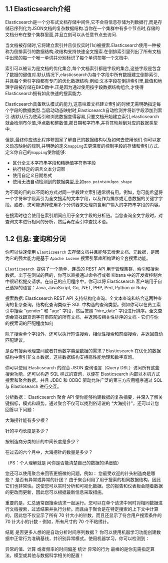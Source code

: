 ## 1.1 Elasticsearch介绍

Elasticsearch是一个分布式文档存储中间件,它不会将信息存储为列数据行,而是存储已序列化为JSON文档的复杂数据结构.当你在一个集群中有多个节点时,存储的文档分布在整个集群里面,并且立刻可以从任意节点去访问.

当文档被存储时,它将建立索引并且仅仅实时(1s)被搜索.Elasticsearch使用一种被称为倒排索引的数据结构,改结构支持快速全文搜索.在倒排索引里列出了所有文档中出现的每一个唯一单词并分别标识了每个单词在哪一个文档中.

索引可以被认为是文档的优化集合,每个文档索引都是字段的集合,这些字段是包含了数据的键值对.默认情况下,elasticsearch为每个字段中所有数据建立倒排索引,并且每个索引字段都有专门的优化数据结构.例如:文本字段在倒排索引里,数值和地理字段被存储在BKD数中.正是因为通过使用按字段数据结构组合,才使得Elasticsearch拥有如此快速的搜索能力.

Elasticsearch具备默认模式的能力,这意味着文档建立索引的时候无需明确指定每个字段的数据类型.当启动动态映射时,Elasticsearch自动检测并将新字段添加到索引.该默认行为使索引和浏览数据变得容易,只要文档开始建立索引,elasticsearch就会检测布尔值,浮点数和整数值,那日期和字符串,并将其映射到对应的数据类型中.

但是,最终你应该比程序鞥国家了解自己的数据结构以及如何去使用他们.你可以定义动态映射的规则,并明确的定义`mapping`去更深度的控制字段的存储和索引方式.定义你自己的`mapping`使你能够:

- 区分全文本字符串字段和精确值字符串字段
- 执行特定的语言文本分词器
- 使用自定义日期格式
- 使用无法自动检测到的数据类型,比如`geo_point`and`geo_shape`

为不同的目的以不同的方式对同一字段建立索引通常很有用。例如，您可能希望将一个字符串字段索引为全文搜索的文本字段，以及作为排序或汇总数据的关键字字段。或者，您可能选择使用多个分词器来处理包含用户输入的字符串字段的内容。

在搜索时也会使用在索引期间应用于全文字段的分析链。当您查询全文字段时，对查询文本进行相同的分析，然后再在索引中查找术语。

## 1.2 信息: 查询和分词

你可以快速使用 `Elasticsearch` 去存储文档并且能够去检索文档、元数据，是因为它的强大能力是基于 `Apache Lucene` 搜索引擎库所构建的全套搜索功能。

`Elasticsearch `提供了一个简单、连贯的 REST API 用于管理集群、索引和搜索数据。出于在测试的目的，你可以直接通过命令行或者 Kibana 中的开发者控制台中很轻松提交请求。在自己的应用程序中，你可以将 Elasticsearch 客户端用于自己选择的语言：Java, JavaScript, Go, .NET, PHP, Perl, Python or Ruby.

搜索数据:
Elasticsearch REST API 支持结构化查询、全文本查询和结合这两种查询的复杂查询。结构化查询类似于 SQL 中构造的查询类型。例如你可以在员工索引中搜索 "gender" 和 "age" 字段，然后按照 "hire_date" 字段进行排序。全文查询会查找跟查询字符串匹配的所有文档，并返回按相关性排序的文档 - 它们与你的搜索词的匹配程度如何

除了搜索单个字段外，还可以执行短语搜索，相似性搜索和前缀搜索，并返回自动匹配建议。

是否有搜索地理空间或者其他数字类型数据的需求？Elasticsearch 在优化的数据结构中索引非文本数据，这些数据结构支持高性能地理和数字查询。

你可以使用 Elasticsearch 的综合 JSON 查询语言（Query DSL）访问所有这些搜索功能，还可以构造 SQL 样式的查询，以便在 Elasticsearch 内部以本机方式搜索和聚合数据，并且 JDBC 和 ODBC 驱动允许广泛的第三方应用程序通过 SQL 与 Elasticsearch 进行交互。

分析数据：
Elasticsearch 聚合 API 使你能够构建数据的复杂摘要，并深入了解关键指标，模式和趋势。通过聚合不仅可以找到俗话说的 “大海捞针”，还可以让您回答以下问题：

大海捞针能有多少根？

针的平均长度是多少？

按制造商分类的针的中间长度是多少？

在过去的六个月中，大海捞针的数量是多少？

（PS：个人理解就是 问你是否能清楚自己的数据的详细值）

您还可以使用聚合来回答更细微的问题，例如：
您最受欢迎的针头制造商是哪些？
是否有异常或异常的针团？
由于聚合利用了用于搜索的相同数据结构，因此它们也非常快。这使您可以实时分析和可视化数据。您的报告和仪表板会随着数据的更改而更新，因此您可以根据最新信息采取措施。

重要的是，汇总通常跟搜索请求一起运行。您可以在单个请求中同时对相同数据进行文档搜索，过滤结果并执行分析。而且由于聚合是在特定搜索的上下文中计算的，因此您不仅显示了所有 70 针大小的针数，而且还显示了符合用户搜索条件的 70 针大小的针数 - 例如，所有尺寸的 70 个不粘绣针。

结尾
是否更多人想的是自动分析时间序列数据？
你可以使用机器学习功能创建数据中正常行为准确基线，并识别异常模式。使用机器学习，你可以检测到：

异常的值、计算 或者频率的时间偏差
统计
异常的行为
最棒的是你无需指定算法，模型或其他与数据科学相关的配置！



